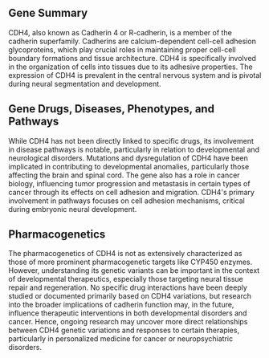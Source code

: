 ## Gene Summary
CDH4, also known as Cadherin 4 or R-cadherin, is a member of the cadherin superfamily. Cadherins are calcium-dependent cell-cell adhesion glycoproteins, which play crucial roles in maintaining proper cell-cell boundary formations and tissue architecture. CDH4 is specifically involved in the organization of cells into tissues due to its adhesive properties. The expression of CDH4 is prevalent in the central nervous system and is pivotal during neural segmentation and development.

## Gene Drugs, Diseases, Phenotypes, and Pathways
While CDH4 has not been directly linked to specific drugs, its involvement in disease pathways is notable, particularly in relation to developmental and neurological disorders. Mutations and dysregulation of CDH4 have been implicated in contributing to developmental anomalies, particularly those affecting the brain and spinal cord. The gene also has a role in cancer biology, influencing tumor progression and metastasis in certain types of cancer through its effects on cell adhesion and migration. CDH4's primary involvement in pathways focuses on cell adhesion mechanisms, critical during embryonic neural development.

## Pharmacogenetics
The pharmacogenetics of CDH4 is not as extensively characterized as those of more prominent pharmacogenetic targets like CYP450 enzymes. However, understanding its genetic variants can be important in the context of developmental therapeutics, especially those targeting neural tissue repair and regeneration. No specific drug interactions have been deeply studied or documented primarily based on CDH4 variations, but research into the broader implications of cadherin function may, in the future, influence therapeutic interventions in both developmental disorders and cancer. Hence, ongoing research may uncover more direct relationships between CDH4 genetic variations and responses to certain therapies, particularly in personalized medicine for cancer or neuropsychiatric disorders.